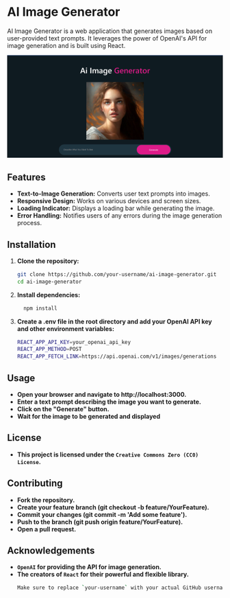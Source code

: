 # AI Image Generator

AI Image Generator is a web application that generates images based on user-provided text prompts. It leverages the power of OpenAI's API for image generation and is built using React.

![AI Image Generator](image_genertor/src/Components/assets/Screenshot%202024-07-24%20225232.png)
  <!-- Replace with actual path to your image -->

## Features

- **Text-to-Image Generation:** Converts user text prompts into images.
- **Responsive Design:** Works on various devices and screen sizes.
- **Loading Indicator:** Displays a loading bar while generating the image.
- **Error Handling:** Notifies users of any errors during the image generation process.

## Installation

1. **Clone the repository:**
   ```bash
   git clone https://github.com/your-username/ai-image-generator.git
   cd ai-image-generator

2. **Install dependencies:**
   ```bash
     npm install
3. **Create a .env file in the root directory and add your OpenAI API key and other environment variables:**
   ```bash
   REACT_APP_API_KEY=your_openai_api_key
   REACT_APP_METHOD=POST
   REACT_APP_FETCH_LINK=https://api.openai.com/v1/images/generations

## Usage
  - **Open your browser and navigate to http://localhost:3000.**
  - **Enter a text prompt describing the image you want to generate.**
  - **Click on the "Generate" button.**
  - **Wait for the image to be generated and displayed**

## License
  - **This project is licensed under the `Creative Commons Zero (CC0) License`.**

## Contributing
  - **Fork the repository.**
  - **Create your feature branch (git checkout -b feature/YourFeature).**
  - **Commit your changes (git commit -m 'Add some feature').**
  - **Push to the branch (git push origin feature/YourFeature).**
  - **Open a pull request.**

## Acknowledgements
  - **`OpenAI` for providing the API for image generation.**
  - **The creators of `React` for their powerful and flexible library.**
      ```bash
      Make sure to replace `your-username` with your actual GitHub username and `your_openai_api_key` with your actual OpenAI API key. Also, ensure the image path is correct relative to the location of the README file.

      




